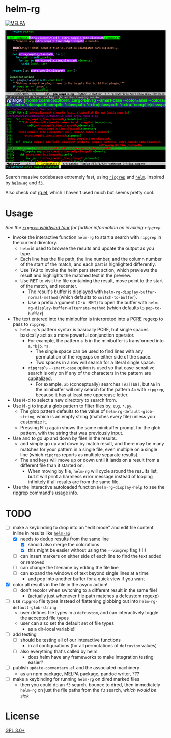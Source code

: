 helm-rg
=======

[![MELPA](https://melpa.org/packages/helm-rg-badge.svg)](https://melpa.org/#/helm-rg)

![`helm-rg` example usage](./emacs-helm-rg.png)

Search massive codebases extremely fast, using [`ripgrep`](https://github.com/BurntSushi/ripgrep) and [`helm`](https://github.com/emacs-helm/helm). Inspired by [`helm-ag`](https://github.com/syohex/emacs-helm-ag) and [`f3`](https://github.com/cosmicexplorer/f3).

Also check out [rg.el](https://github.com/dajva/rg.el), which I haven't used much but seems pretty cool.

# Usage

*See the [`ripgrep` whirlwind tour](https://github.com/BurntSushi/ripgrep#whirlwind-tour) for further information on invoking `ripgrep`.*

- Invoke the interactive function `helm-rg` to start a search with `ripgrep` in the current directory.
    - `helm` is used to browse the results and update the output as you type.
    - Each line has the file path, the line number, and the column number of the start of the match, and each part is highlighted differently.
    - Use <kbd>TAB</kbd> to invoke the helm persistent action, which previews the result and highlights the matched text in the preview.
    - Use <kbd>RET</kbd> to visit the file containing the result, move point to the start of the match, and recenter.
        - The result's buffer is displayed with `helm-rg-display-buffer-normal-method` (which defaults to `switch-to-buffer`).
        - Use a prefix argument (<kbd>C-u RET</kbd>) to open the buffer with `helm-rg-display-buffer-alternate-method` (which defaults to `pop-to-buffer`).
- The text entered into the minibuffer is interpreted into a [PCRE](https://pcre.org) regexp to pass to `ripgrep`.
    - `helm-rg`'s pattern syntax is basically PCRE, but single spaces basically act as a more powerful conjunction operator.
        - For example, the pattern `a b` in the minibuffer is transformed into `a.*b|b.*a`.
            - The single space can be used to find lines with any permutation of the regexps on either side of the space.
            - Two spaces in a row will search for a literal single space.
        - `ripgrep`'s `--smart-case` option is used so that case-sensitive search is only on if any of the characters in the pattern are capitalized.
            - For example, `ab` (conceptually) searches `[Aa][bB]`, but `Ab` in the minibuffer will only search for the pattern `Ab` with `ripgrep`, because it has at least one uppercase letter.
- Use <kbd>M-d</kbd> to select a new directory to search from.
- Use <kbd>M-g</kbd> to input a glob pattern to filter files by, e.g. `*.py`.
    - The glob pattern defaults to the value of `helm-rg-default-glob-string`, which is an empty string (matches every file) unless you customize it.
    - Pressing <kbd>M-g</kbd> again shows the same minibuffer prompt for the glob pattern, with the string that was previously input.
- Use <kbd><left></kbd> and <kbd><right></kbd> to go up and down by files in the results.
    - <kbd><up></kbd> and <kbd><down></kbd> simply go up and down by match result, and there may be many matches for your pattern in a single file, even multiple on a single line (which `ripgrep` reports as multiple separate results).
    - The <kbd><left></kbd> and <kbd><right></kbd> keys will move up or down until it lands on a result from a different file than it started on.
        - When moving by file, `helm-rg` will cycle around the results list, but it will print a harmless error message instead of looping infinitely if all results are from the same file.
- Use the interactive autoloaded function `helm-rg-display-help` to see the ripgrep command's usage info.

# TODO

- [ ] make a keybinding to drop into an "edit mode" and edit file content inline in results like [`helm-ag`](https://github.com/syohex/emacs-helm-ag)
    - [x] needs to dedup results from the same line
        - [x] should also merge the colorations
        - [x] this might be easier without using the `--vimgrep` flag (!!!)
    - [ ] can insert markers on either side of each line to find the text added or removed
    - [ ] can change the filename by editing the file line
    - [ ] can expand the windows of text beyond single lines at a time
        - and pop into another buffer for a quick view if you want
- [x] color all results in the file in the async action!
    - [ ] don't recolor when switching to a different result in the same file!
        - (actually just whenever file path matches a defcustom regexp)
- [ ] use `ripgrep` file types instead of flattening globbing out into `helm-rg-default-glob-string`
    - user defines file types in a `defcustom`, and can interactively toggle the accepted file types
    - user can also set the default set of file types
        - as a dir-local variable!!
- [ ] add testing
  - [ ] should be testing all of our interactive functions
      - in all configurations (for all permutations of `defcustom` values)
  - [ ] also everything that's called by helm
      - does helm have any frameworks to make integration testing easier?
- [ ] publish `update-commentary.el` and the associated machinery
    - as an npm package, MELPA package, pandoc writer, *???*
- [ ] make a keybinding for running `helm-rg` on dired marked files
    - then you could do an `f3` search, bounce to dired, then immediately `helm-rg` on just the file paths from the `f3` search, *which would be sick*

# License

[GPL 3.0+](./LICENSE)
